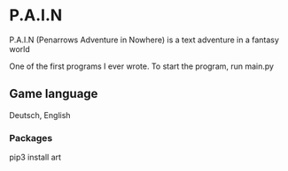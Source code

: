 # P.A.I.N
P.A.I.N (Penarrows Adventure in Nowhere) is a text adventure in a fantasy world

One of the first programs I ever wrote.
To start the program, run main.py

## Game language
Deutsch, English

### Packages
pip3 install art
